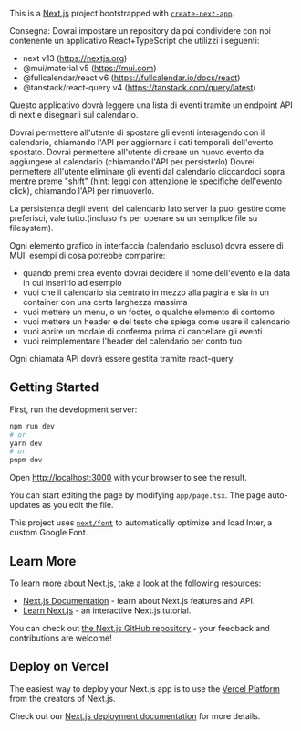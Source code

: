 This is a [Next.js](https://nextjs.org/) project bootstrapped with [`create-next-app`](https://github.com/vercel/next.js/tree/canary/packages/create-next-app).

Consegna:
Dovrai impostare un repository da poi condividere con noi contenente un applicativo React+TypeScript che utilizzi i seguenti:
- next v13 (https://nextjs.org)
- @mui/material v5 (https://mui.com)
- @fullcalendar/react v6 (https://fullcalendar.io/docs/react)
- @tanstack/react-query v4 (https://tanstack.com/query/latest)

Questo applicativo dovrà leggere una lista di eventi tramite un endpoint API di next e disegnarli sul calendario.

Dovrai permettere all'utente di spostare gli eventi interagendo con il calendario, chiamando l'API per aggiornare i dati temporali dell'evento spostato.
Dovrai permettere all'utente di creare un nuovo evento da aggiungere al calendario (chiamando l'API per persisterlo)
Dovrei permettere all'utente eliminare gli eventi dal calendario cliccandoci sopra mentre preme "shift" (hint: leggi con attenzione le specifiche dell'evento click), chiamando l'API per rimuoverlo.

La persistenza degli eventi del calendario lato server la puoi gestire come preferisci, vale tutto.(incluso `fs` per operare su un semplice file su filesystem).

Ogni elemento grafico in interfaccia (calendario escluso) dovrà essere di MUI.
esempi di cosa potrebbe comparire:
- quando premi crea evento dovrai decidere il nome dell'evento e la data in cui inserirlo ad esempio
- vuoi che il calendario sia centrato in mezzo alla pagina e sia in un container con una certa larghezza massima
- vuoi mettere un menu, o un footer, o qualche elemento di contorno
- vuoi mettere un header e del testo che spiega come usare il calendario
- vuoi aprire un modale di conferma prima di cancellare gli eventi
- vuoi reimplementare l'header del calendario per conto tuo

Ogni chiamata API dovrà essere gestita tramite react-query.



## Getting Started

First, run the development server:

```bash
npm run dev
# or
yarn dev
# or
pnpm dev
```

Open [http://localhost:3000](http://localhost:3000) with your browser to see the result.

You can start editing the page by modifying `app/page.tsx`. The page auto-updates as you edit the file.

This project uses [`next/font`](https://nextjs.org/docs/basic-features/font-optimization) to automatically optimize and load Inter, a custom Google Font.

## Learn More

To learn more about Next.js, take a look at the following resources:

- [Next.js Documentation](https://nextjs.org/docs) - learn about Next.js features and API.
- [Learn Next.js](https://nextjs.org/learn) - an interactive Next.js tutorial.

You can check out [the Next.js GitHub repository](https://github.com/vercel/next.js/) - your feedback and contributions are welcome!

## Deploy on Vercel

The easiest way to deploy your Next.js app is to use the [Vercel Platform](https://vercel.com/new?utm_medium=default-template&filter=next.js&utm_source=create-next-app&utm_campaign=create-next-app-readme) from the creators of Next.js.

Check out our [Next.js deployment documentation](https://nextjs.org/docs/deployment) for more details.
